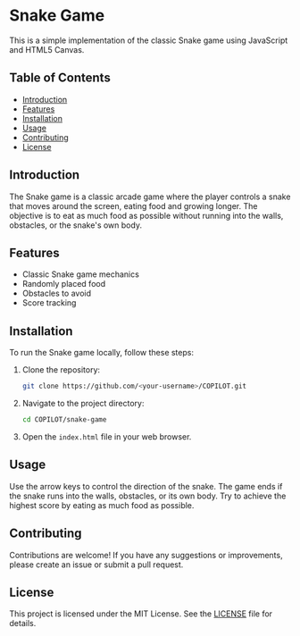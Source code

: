 # Snake Game

This is a simple implementation of the classic Snake game using JavaScript and HTML5 Canvas.

## Table of Contents

- [Introduction](#introduction)
- [Features](#features)
- [Installation](#installation)
- [Usage](#usage)
- [Contributing](#contributing)
- [License](#license)

## Introduction

The Snake game is a classic arcade game where the player controls a snake that moves around the screen, eating food and growing longer. The objective is to eat as much food as possible without running into the walls, obstacles, or the snake's own body.

## Features

- Classic Snake game mechanics
- Randomly placed food
- Obstacles to avoid
- Score tracking

## Installation

To run the Snake game locally, follow these steps:

1. Clone the repository:

   ```sh
   git clone https://github.com/<your-username>/COPILOT.git
   ```

2. Navigate to the project directory:

   ```sh
   cd COPILOT/snake-game
   ```

3. Open the `index.html` file in your web browser.

## Usage

Use the arrow keys to control the direction of the snake. The game ends if the snake runs into the walls, obstacles, or its own body. Try to achieve the highest score by eating as much food as possible.

## Contributing

Contributions are welcome! If you have any suggestions or improvements, please create an issue or submit a pull request.

## License

This project is licensed under the MIT License. See the [LICENSE](LICENSE) file for details.
